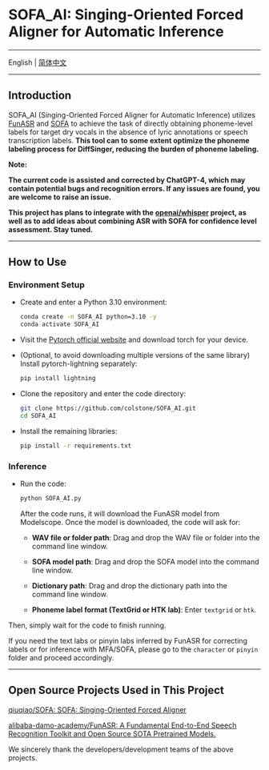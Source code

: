 # SOFA_AI: Singing-Oriented Forced Aligner for Automatic Inference

---

 English | [简体中文](https://github.com/colstone/SOFA_AI/blob/main/README.md)

---

## Introduction

SOFA_AI (Singing-Oriented Forced Aligner for Automatic Inference) utilizes [FunASR](https://github.com/alibaba-damo-academy/FunASR) and [SOFA](https://github.com/qiuqiao/SOFA) to achieve the task of directly obtaining phoneme-level labels for target dry vocals in the absence of lyric annotations or speech transcription labels. __This tool can to some extent optimize the phoneme labeling process for DiffSinger, reducing the burden of phoneme labeling.__

__Note:__

__The current code is assisted and corrected by ChatGPT-4, which may contain potential bugs and recognition errors. If any issues are found, you are welcome to raise an issue.__

__This project has plans to integrate with the [openai/whisper](https://github.com/openai/whisper) project, as well as to add ideas about combining ASR with SOFA for confidence level assessment. Stay tuned.__

---

## How to Use

### Environment Setup

- Create and enter a Python 3.10 environment:
  
  ```bash
  conda create -n SOFA_AI python=3.10 -y
  conda activate SOFA_AI
  ```

- Visit the [Pytorch official website](www.pytorch.org) and download torch for your device.

- (Optional, to avoid downloading multiple versions of the same library) Install pytorch-lightning separately:
  
  ```bash
  pip install lightning
  ```

- Clone the repository and enter the code directory:
  
  ```bash
  git clone https://github.com/colstone/SOFA_AI.git
  cd SOFA_AI
  ```

- Install the remaining libraries:
  
  ```bash
  pip install -r requirements.txt
  ```

### Inference

- Run the code:
  
  ```bash
  python SOFA_AI.py
  ```
  
  After the code runs, it will download the FunASR model from Modelscope. Once the model is downloaded, the code will ask for:
  
  - __WAV file or folder path__: Drag and drop the WAV file or folder into the command line window.
  
  - __SOFA model path__: Drag and drop the SOFA model into the command line window.
  
  - __Dictionary path__: Drag and drop the dictionary path into the command line window.
  
  - __Phoneme label format (TextGrid or HTK lab)__: Enter `textgrid` or `htk`.

Then, simply wait for the code to finish running.

If you need the text labs or pinyin labs inferred by FunASR for correcting labels or for inference with MFA/SOFA, please go to the `character` or `pinyin` folder and proceed accordingly.

---

## Open Source Projects Used in This Project

[qiuqiao/SOFA: SOFA: Singing-Oriented Forced Aligner](https://github.com/qiuqiao/SOFA)

[alibaba-damo-academy/FunASR: A Fundamental End-to-End Speech Recognition Toolkit and Open Source SOTA Pretrained Models.](https://github.com/alibaba-damo-academy/FunASR)

We sincerely thank the developers/development teams of the above projects.
